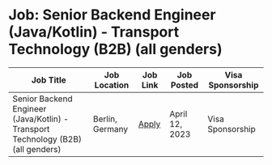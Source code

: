 # Job: Senior Backend Engineer (Java/Kotlin) - Transport Technology (B2B) (all genders)

| Job Title | Job Location | Job Link | Job Posted | Visa Sponsorship |
| --- | --- | --- | --- | --- |
| Senior Backend Engineer (Java/Kotlin) - Transport Technology (B2B) (all genders) | Berlin, Germany | [Apply](https://jobs.zalando.com/en/jobs/4841454-senior-backend-engineer-java-kotlin-transport-technology-b2b-all-genders/) | April 12, 2023 | Visa Sponsorship |
